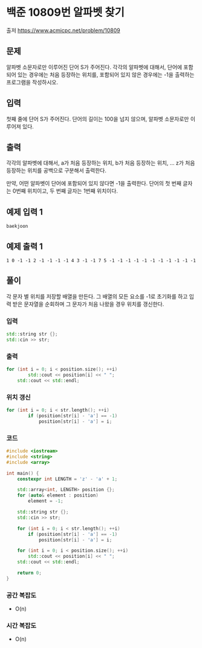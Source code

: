 # 백준 10809번 알파벳 찾기

출저 <https://www.acmicpc.net/problem/10809>

## 문제

알파벳 소문자로만 이루어진 단어 S가 주어진다. 각각의 알파벳에 대해서, 단어에 포함되어 있는 경우에는 처음 등장하는 위치를, 포함되어 있지 않은 경우에는 -1을 출력하는 프로그램을 작성하시오.

## 입력

첫째 줄에 단어 S가 주어진다. 단어의 길이는 100을 넘지 않으며, 알파벳 소문자로만 이루어져 있다.

## 출력

각각의 알파벳에 대해서, a가 처음 등장하는 위치, b가 처음 등장하는 위치, ... z가 처음 등장하는 위치를 공백으로 구분해서 출력한다.

만약, 어떤 알파벳이 단어에 포함되어 있지 않다면 -1을 출력한다. 단어의 첫 번째 글자는 0번째 위치이고, 두 번째 글자는 1번째 위치이다.

## 예제 입력 1

```
baekjoon
```

## 예제 출력 1

```
1 0 -1 -1 2 -1 -1 -1 -1 4 3 -1 -1 7 5 -1 -1 -1 -1 -1 -1 -1 -1 -1 -1 -1
```

## 풀이

각 문자 별 위치를 저장할 배열을 만든다.
그 배열의 모든 요소를 -1로 초기화를 하고 입력 받은 문자열을 순회하며 그 문자가 처음 나왔을 경우 위치를 갱신한다.

### 입력

``` C++
std::string str {};
std::cin >> str;
```

### 출력

``` C++
for (int i = 0; i < position.size(); ++i)
        std::cout << position[i] << " ";
    std::cout << std::endl;
```

### 위치 갱신

``` C++
for (int i = 0; i < str.length(); ++i)
        if (position[str[i] - 'a'] == -1)
            position[str[i] - 'a'] = i;
```

### 코드

``` C++
#include <iostream>
#include <string>
#include <array>

int main() {
    constexpr int LENGTH = 'z' - 'a' + 1;

    std::array<int, LENGTH> position {};
    for (auto& element : position)
        element = -1;

    std::string str {};
    std::cin >> str;

    for (int i = 0; i < str.length(); ++i)
        if (position[str[i] - 'a'] == -1)
            position[str[i] - 'a'] = i;

    for (int i = 0; i < position.size(); ++i)
        std::cout << position[i] << " ";
    std::cout << std::endl;

    return 0;
}
```

### 공간 복잡도

- O(n)

### 시간 복잡도

- O(n)